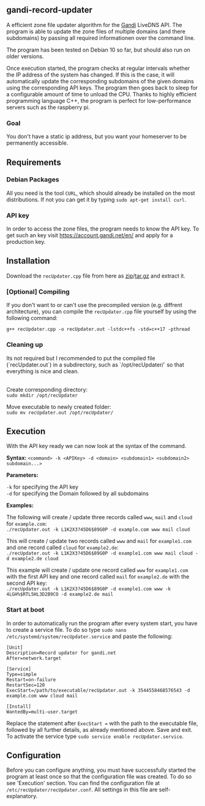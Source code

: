 <h2>gandi-record-updater</h2>

A efficient zone file updater algorithm for the <a href="https://www.gandi.net/en">Gandi</a> LiveDNS API.
The program is able to update the zone files of multiple domains (and there subdomains) by passing all required informationen over the command line.


The program has been tested on Debian 10 so far, but should also run on older versions.

Once execution started, the program checks at regular intervals whether the IP address of the system has changed.
If this is the case, it will automatically update the corresponding subdomains of the given domains using the corresponding API keys.
The program then goes back to sleep for a configurable amount of time to unload the CPU.
Thanks to highly efficient programming language C++, the program is perfect for low-performance servers such as the raspberry pi.

<h3>Goal</h3>

You don't have a static ip address, but you want your homeserver to be permanently accessible.

<h2>Requirements</h2>
<h3>Debian Packages</h3>

All you need is the tool `CURL`, which should already be installed on the most distributions.
If not you can get it by typing `sudo apt-get install curl`.

<h3>API key</h3>

In order to access the zone files, the program needs to know the API key. To get such an key visit https://account.gandi.net/en/ and apply for a production key.

<h2>Installation</h2>

Download the `recUpdater.cpp` file from here as [zip](https://github.com/Kartoffelbauer/gandi-record-updater/releases/download/v1.0/recUpdater.zip)/[tar.gz](https://github.com/Kartoffelbauer/gandi-record-updater/releases/download/v1.0/recUpdater.tar.gz) and extract it.

<h3>[Optional] Compiling</h3>

If you don't want to or can't use the precompiled version (e.g. diffrent architecture), you can compile the `recUpdater.cpp` file yourself by using the following command:

`g++ recUpdater.cpp -o recUpdater.out -lstdc++fs -std=c++17 -pthread`

<h3>Cleaning up</h3>
Its not required but I recommended to put the compiled file (`recUpdater.out`) in a subdirectory, such as `/opt/recUpdater/` so that everything is nice and clean.

<br>Create corresponding directory:
<br>`sudo mkdir /opt/recUpdater`

Move executable to newly created folder:
<br>`sudo mv recUpdater.out /opt/recUpdater/`

<h2>Execution</h2>

With the API key ready we can now look at the syntax of the command.

<strong>Syntax: </strong>`<command> -k <APIKey> -d <domain> <subdomain1> <subdomain2> subdomain...>`

<strong>Parameters:</strong>

`-k` for specifying the API key
<br>`-d` for specifying the Domain followed by all subdomains

<strong>Examples:</strong>

The following will create / update three records called `www`, `mail` and `cloud` for `example.com`:
<br>`./recUpdater.out -k L1K2X3?45D6$89G0P -d example.com www mail cloud`

This will create / update two records called `www` and `mail` for `example1.com` and one record called `cloud` for `example2.de`:
<br>`./recUpdater.out -k L1K2X3?45D6$89G0P -d example1.com www mail cloud -d example2.de cloud`

This example will create / update one record called `www` for `example1.com` with the first API key and one record called `mail` for `example2.de` with the second API key:
<br>`./recUpdater.out -k L1K2X3?45D6$89G0P -d example1.com www -k 4LGH%$RTL5HL3D2B9CO -d example2.de mail`

<h3>Start at boot</h3>

In order to automatically run the program after every system start, you have to create a service file.
To do so type `sudo nano /etc/systemd/system/recUpdater.service` and paste the following:

```
[Unit]
Description=Record updater for gandi.net
After=network.target

[Service]
Type=simple
Restart=on-failure
RestartSec=120
ExecStart=/path/to/executable/recUpdater.out -k 3544558468576543 -d example.com www cloud mail

[Install]
WantedBy=multi-user.target
```

Replace the statement after `ExecStart =` with the path to the executable file, followed by all further details, as already mentioned above.
Save and exit. To activate the service type `sudo service enable recUpdater.service`.

<h2>Configuration</h2>


Before you can configure anything, you must have successfully started the program at least once so that the configuration file was created. To do so see 'Execution' section.
You can find the configuration file at `/etc/recUpdater/recUpdater.conf`. All settings in this file are self-explanatory.
